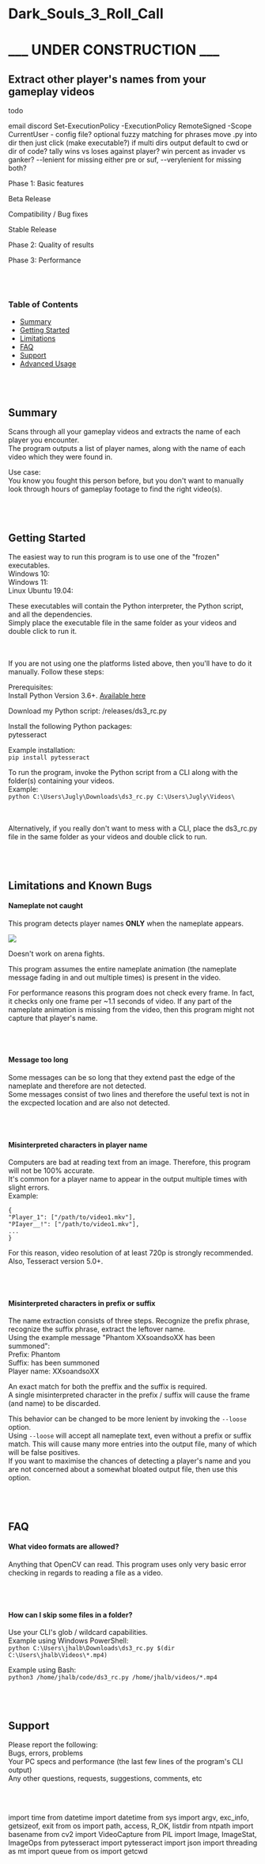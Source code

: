 # Dark_Souls_3_Roll_Call

# ___ UNDER CONSTRUCTION ___

## Extract other player's names from your gameplay videos


todo

email
discord
Set-ExecutionPolicy -ExecutionPolicy RemoteSigned -Scope CurrentUser -
config file?
optional fuzzy matching for phrases
move .py into dir then just click (make executable?)
if multi dirs output default to cwd or dir of code?
tally wins vs loses against player? win percent as invader vs ganker?
--lenient for missing either pre or suf, --verylenient for missing both?


Phase 1:
Basic features

Beta Release

Compatibility / Bug fixes

Stable Release

Phase 2:
Quality of results

Phase 3:
Performance




<br/><br/>
### Table of Contents
* [Summary](#Summary)
* [Getting Started](#Getting-Started)
* [Limitations](#Limitations)
* [FAQ](#FAQ)
* [Support](#Support)
* [Advanced Usage](/Advanced_Usage.md)


<br/><br/>
## Summary
Scans through all your gameplay videos and extracts the name of each player you encounter.\
The program outputs a list of player names, along with the name of each video which they were found in.

Use case:\
You know you fought this person before, but you don't want to manually look through hours of gameplay footage to find the right video(s).



<br/><br/>
## Getting Started
The easiest way to run this program is to use one of the "frozen" executables.\
Windows 10: \
Windows 11: \
Linux Ubuntu 19.04: 

These executables will contain the Python interpreter, the Python script, and all the dependencies.\
Simply place the executable file in the same folder as your videos and double click to run it.


<br/><br/>
If you are not using one the platforms listed above, then you'll have to do it manually. Follow these steps:

Prerequisites:\
Install Python Version 3.6+. [Available here](https://www.python.org/downloads/)

Download my Python script: /releases/ds3_rc.py

Install the following Python packages:\
pytesseract

Example installation:\
`pip install pytesseract`

To run the program, invoke the Python script from a CLI along with the folder(s) containing your videos.\
Example:\
`python C:\Users\Jugly\Downloads\ds3_rc.py C:\Users\Jugly\Videos\`


<br/><br/>
Alternatively, if you really don't want to mess with a CLI, place the ds3_rc.py file in the same folder as your videos and double click to run.


<br/><br/>
## Limitations and Known Bugs

#### Nameplate not caught
This program detects player names **ONLY** when the nameplate appears.

![](https://github.com/JoeUgly/Dark_Souls_3_Roll_Call/blob/main/assets/nameplate.png)

Doesn't work on arena fights.

This program assumes the entire nameplate animation (the nameplate message fading in and out multiple times) is present in the video.

For performance reasons this program does not check every frame. In fact, it checks only one frame per ~1.1 seconds of video. If any part of the nameplate animation is missing from the video, then this program might not capture that player's name.


<br/><br/>
#### Message too long 
Some messages can be so long that they extend past the edge of the nameplate and therefore are not detected.\
Some messages consist of two lines and therefore the useful text is not in the excpected location and are also not detected.


<br/><br/>
#### Misinterpreted characters in player name
Computers are bad at reading text from an image. Therefore, this program will not be 100% accurate.\
It's common for a player name to appear in the output multiple times with slight errors.\
Example:
```
{
"Player_1": ["/path/to/video1.mkv"],
"PIayer__!": ["/path/to/video1.mkv"],
...
}
```

For this reason, video resolution of at least 720p is strongly recommended. Also, Tesseract version 5.0+.


<br/><br/>
#### Misinterpreted characters in prefix or suffix
The name extraction consists of three steps. Recognize the prefix phrase, recognize the suffix phrase, extract the leftover name.\
Using the example message "Phantom XXsoandsoXX has been summoned":\
Prefix: Phantom\
Suffix: has been summoned\
Player name: XXsoandsoXX

An exact match for both the preffix and the suffix is required. \
A single misinterpreted character in the prefix / suffix will cause the frame (and name) to be discarded.

This behavior can be changed to be more lenient by invoking the `--loose` option.\
Using `--loose` will accept all nameplate text, even without a prefix or suffix match. This will cause many more entries into the output file, many of which will be false positives.\
If you want to maximise the chances of detecting a player's name and you are not concerned about a somewhat bloated output file, then use this option.


<br/><br/>
## FAQ

#### What video formats are allowed?
Anything that OpenCV can read. This program uses only very basic error checking in regards to reading a file as a video.

	
<br/><br/>
#### How can I skip some files in a folder?
Use your CLI's glob / wildcard capabilities.\
Example using Windows PowerShell:\
`python C:\Users\jhalb\Downloads\ds3_rc.py $(dir C:\Users\jhalb\Videos\*.mp4)`

Example using Bash:\
`python3 /home/jhalb/code/ds3_rc.py /home/jhalb/videos/*.mp4`



<br/><br/>
## Support
Please report the following:\
Bugs, errors, problems\
Your PC specs and performance (the last few lines of the program's CLI output)\
Any other questions, requests, suggestions, comments,  etc


<br/><br/>









import time
from datetime import datetime
from sys import argv, exc_info, getsizeof, exit
from os import path, access, R_OK, listdir
from ntpath import basename
from cv2 import VideoCapture
from PIL import Image, ImageStat, ImageOps
from pytesseract import pytesseract
import json
import threading as mt
import queue
from os import getcwd
















